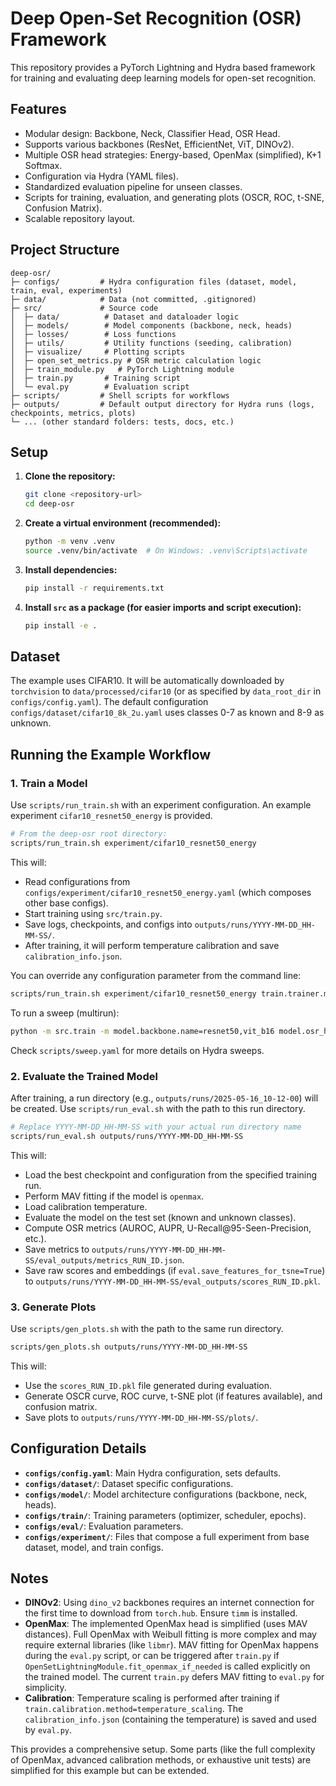 # Deep Open-Set Recognition (OSR) Framework

This repository provides a PyTorch Lightning and Hydra based framework for training and evaluating deep learning models for open-set recognition.

## Features

- Modular design: Backbone, Neck, Classifier Head, OSR Head.
- Supports various backbones (ResNet, EfficientNet, ViT, DINOv2).
- Multiple OSR head strategies: Energy-based, OpenMax (simplified), K+1 Softmax.
- Configuration via Hydra (YAML files).
- Standardized evaluation pipeline for unseen classes.
- Scripts for training, evaluation, and generating plots (OSCR, ROC, t-SNE, Confusion Matrix).
- Scalable repository layout.

## Project Structure

```
deep-osr/
├─ configs/         # Hydra configuration files (dataset, model, train, eval, experiments)
├─ data/            # Data (not committed, .gitignored)
├─ src/             # Source code
│  ├─ data/          # Dataset and dataloader logic
│  ├─ models/        # Model components (backbone, neck, heads)
│  ├─ losses/        # Loss functions
│  ├─ utils/         # Utility functions (seeding, calibration)
│  ├─ visualize/     # Plotting scripts
│  ├─ open_set_metrics.py # OSR metric calculation logic
│  ├─ train_module.py   # PyTorch Lightning module
│  ├─ train.py       # Training script
│  └─ eval.py        # Evaluation script
├─ scripts/         # Shell scripts for workflows
├─ outputs/         # Default output directory for Hydra runs (logs, checkpoints, metrics, plots)
└─ ... (other standard folders: tests, docs, etc.)
```

## Setup

1.  **Clone the repository:**
    ```bash
    git clone <repository-url>
    cd deep-osr
    ```

2.  **Create a virtual environment (recommended):**
    ```bash
    python -m venv .venv
    source .venv/bin/activate  # On Windows: .venv\Scripts\activate
    ```

3.  **Install dependencies:**
    ```bash
    pip install -r requirements.txt
    ```

4.  **Install `src` as a package (for easier imports and script execution):**
    ```bash
    pip install -e .
    ```

## Dataset

The example uses CIFAR10. It will be automatically downloaded by `torchvision` to `data/processed/cifar10` (or as specified by `data_root_dir` in `configs/config.yaml`).
The default configuration `configs/dataset/cifar10_8k_2u.yaml` uses classes 0-7 as known and 8-9 as unknown.

## Running the Example Workflow

### 1. Train a Model

Use `scripts/run_train.sh` with an experiment configuration. An example experiment `cifar10_resnet50_energy` is provided.

```bash
# From the deep-osr root directory:
scripts/run_train.sh experiment/cifar10_resnet50_energy
```
This will:
- Read configurations from `configs/experiment/cifar10_resnet50_energy.yaml` (which composes other base configs).
- Start training using `src/train.py`.
- Save logs, checkpoints, and configs into `outputs/runs/YYYY-MM-DD_HH-MM-SS/`.
- After training, it will perform temperature calibration and save `calibration_info.json`.

You can override any configuration parameter from the command line:
```bash
scripts/run_train.sh experiment/cifar10_resnet50_energy train.trainer.max_epochs=10 model.backbone.name=efficientnet_b4
```

To run a sweep (multirun):
```bash
python -m src.train -m model.backbone.name=resnet50,vit_b16 model.osr_head.type=energy,kplus1 +experiment=experiment/cifar10_resnet50_energy train.trainer.max_epochs=5
```
Check `scripts/sweep.yaml` for more details on Hydra sweeps.

### 2. Evaluate the Trained Model

After training, a run directory (e.g., `outputs/runs/2025-05-16_10-12-00`) will be created. Use `scripts/run_eval.sh` with the path to this run directory.

```bash
# Replace YYYY-MM-DD_HH-MM-SS with your actual run directory name
scripts/run_eval.sh outputs/runs/YYYY-MM-DD_HH-MM-SS 
```
This will:
- Load the best checkpoint and configuration from the specified training run.
- Perform MAV fitting if the model is `openmax`.
- Load calibration temperature.
- Evaluate the model on the test set (known and unknown classes).
- Compute OSR metrics (AUROC, AUPR, U-Recall@95-Seen-Precision, etc.).
- Save metrics to `outputs/runs/YYYY-MM-DD_HH-MM-SS/eval_outputs/metrics_RUN_ID.json`.
- Save raw scores and embeddings (if `eval.save_features_for_tsne=True`) to `outputs/runs/YYYY-MM-DD_HH-MM-SS/eval_outputs/scores_RUN_ID.pkl`.

### 3. Generate Plots

Use `scripts/gen_plots.sh` with the path to the same run directory.

```bash
scripts/gen_plots.sh outputs/runs/YYYY-MM-DD_HH-MM-SS
```
This will:
- Use the `scores_RUN_ID.pkl` file generated during evaluation.
- Generate OSCR curve, ROC curve, t-SNE plot (if features available), and confusion matrix.
- Save plots to `outputs/runs/YYYY-MM-DD_HH-MM-SS/plots/`.

## Configuration Details

- **`configs/config.yaml`**: Main Hydra configuration, sets defaults.
- **`configs/dataset/`**: Dataset specific configurations.
- **`configs/model/`**: Model architecture configurations (backbone, neck, heads).
- **`configs/train/`**: Training parameters (optimizer, scheduler, epochs).
- **`configs/eval/`**: Evaluation parameters.
- **`configs/experiment/`**: Files that compose a full experiment from base dataset, model, and train configs.

## Notes

- **DINOv2**: Using `dino_v2` backbones requires an internet connection for the first time to download from `torch.hub`. Ensure `timm` is installed.
- **OpenMax**: The implemented OpenMax head is simplified (uses MAV distances). Full OpenMax with Weibull fitting is more complex and may require external libraries (like `libmr`). MAV fitting for OpenMax happens during the `eval.py` script, or can be triggered after `train.py` if `OpenSetLightningModule.fit_openmax_if_needed` is called explicitly on the trained model. The current `train.py` defers MAV fitting to `eval.py` for simplicity.
- **Calibration**: Temperature scaling is performed after training if `train.calibration.method=temperature_scaling`. The `calibration_info.json` (containing the temperature) is saved and used by `eval.py`.

This provides a comprehensive setup. Some parts (like the full complexity of OpenMax, advanced calibration methods, or exhaustive unit tests) are simplified for this example but can be extended.